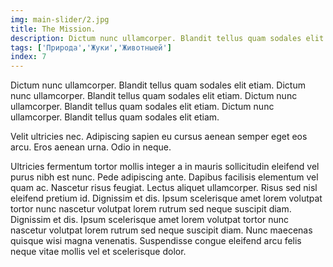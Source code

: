 ```yaml
---
img: main-slider/2.jpg
title: The Mission.
description: Dictum nunc ullamcorper. Blandit tellus quam sodales elit etiam. Blandit tellus quam sodales elit etiam. Blandit tellus quam sodales elit etiam.
tags: ['Природа','Жуки','Животныей']
index: 7
---
```


Dictum nunc ullamcorper. Blandit tellus quam sodales elit etiam. Dictum nunc ullamcorper. Blandit tellus quam sodales elit etiam. Dictum nunc ullamcorper. Blandit tellus quam sodales elit etiam. Dictum nunc ullamcorper. Blandit tellus quam sodales elit etiam.

<video-block video-id="Xy4cfjG0570"></video-block>

Velit ultricies nec. Adipiscing sapien eu cursus aenean semper eget eos arcu. Eros aenean urna. Odio in neque.

<responsible-image img="main-slider/1.png"></responsible-image>

Ultricies fermentum tortor mollis integer a in mauris sollicitudin eleifend vel purus nibh est nunc. Pede adipiscing ante. Dapibus facilisis elementum vel quam ac. Nascetur risus feugiat. Lectus aliquet ullamcorper. Risus sed nisl eleifend pretium id. Dignissim et dis. Ipsum scelerisque amet lorem volutpat tortor nunc nascetur volutpat lorem rutrum sed neque suscipit diam. Dignissim et dis. Ipsum scelerisque amet lorem volutpat tortor nunc nascetur volutpat lorem rutrum sed neque suscipit diam. Nunc maecenas quisque wisi magna venenatis. Suspendisse congue eleifend arcu felis neque vitae mollis vel et scelerisque dolor.
